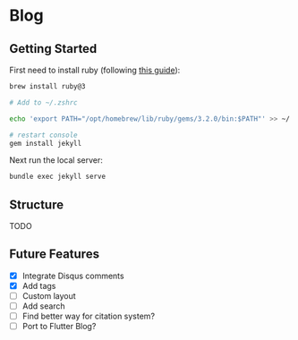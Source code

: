 # Blog

## Getting Started

First need to install ruby (following [this guide](https://jekyllrb.com/docs/installation/macos/)):

```bash
brew install ruby@3

# Add to ~/.zshrc

echo 'export PATH="/opt/homebrew/lib/ruby/gems/3.2.0/bin:$PATH"' >> ~/.zshrc

# restart console
gem install jekyll
```

Next run the local server:

```bash
bundle exec jekyll serve
```

## Structure

TODO

## Future Features

- [x] Integrate Disqus comments
- [x] Add tags
- [ ] Custom layout
- [ ] Add search
- [ ] Find better way for citation system?
- [ ] Port to Flutter Blog?
